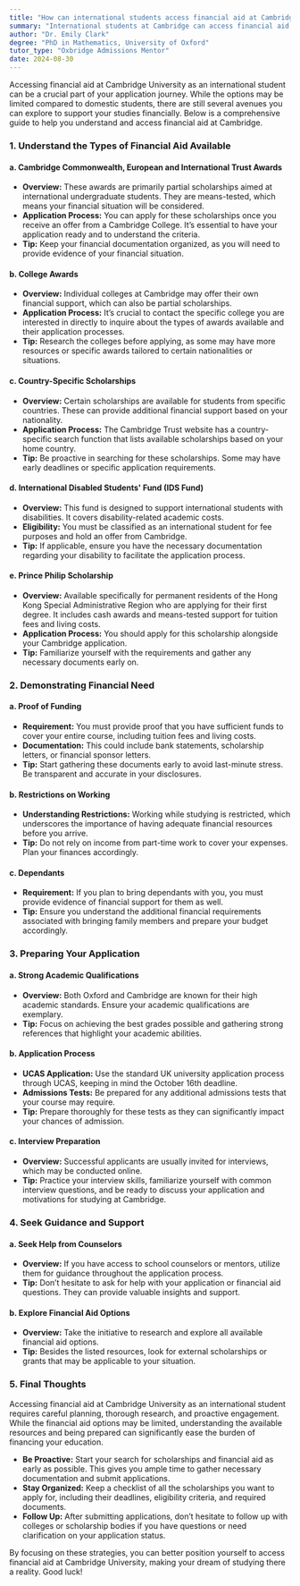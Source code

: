 ```yaml
---
title: "How can international students access financial aid at Cambridge University?"
summary: "International students at Cambridge can access financial aid through limited scholarships like the Cambridge Commonwealth Trust Awards."
author: "Dr. Emily Clark"
degree: "PhD in Mathematics, University of Oxford"
tutor_type: "Oxbridge Admissions Mentor"
date: 2024-08-30
---
```


Accessing financial aid at Cambridge University as an international student can be a crucial part of your application journey. While the options may be limited compared to domestic students, there are still several avenues you can explore to support your studies financially. Below is a comprehensive guide to help you understand and access financial aid at Cambridge.

### 1. Understand the Types of Financial Aid Available

#### a. Cambridge Commonwealth, European and International Trust Awards
- **Overview:** These awards are primarily partial scholarships aimed at international undergraduate students. They are means-tested, which means your financial situation will be considered.
- **Application Process:** You can apply for these scholarships once you receive an offer from a Cambridge College. It’s essential to have your application ready and to understand the criteria.
- **Tip:** Keep your financial documentation organized, as you will need to provide evidence of your financial situation.

#### b. College Awards
- **Overview:** Individual colleges at Cambridge may offer their own financial support, which can also be partial scholarships.
- **Application Process:** It’s crucial to contact the specific college you are interested in directly to inquire about the types of awards available and their application processes.
- **Tip:** Research the colleges before applying, as some may have more resources or specific awards tailored to certain nationalities or situations.

#### c. Country-Specific Scholarships
- **Overview:** Certain scholarships are available for students from specific countries. These can provide additional financial support based on your nationality.
- **Application Process:** The Cambridge Trust website has a country-specific search function that lists available scholarships based on your home country.
- **Tip:** Be proactive in searching for these scholarships. Some may have early deadlines or specific application requirements.

#### d. International Disabled Students' Fund (IDS Fund)
- **Overview:** This fund is designed to support international students with disabilities. It covers disability-related academic costs.
- **Eligibility:** You must be classified as an international student for fee purposes and hold an offer from Cambridge.
- **Tip:** If applicable, ensure you have the necessary documentation regarding your disability to facilitate the application process.

#### e. Prince Philip Scholarship
- **Overview:** Available specifically for permanent residents of the Hong Kong Special Administrative Region who are applying for their first degree. It includes cash awards and means-tested support for tuition fees and living costs.
- **Application Process:** You should apply for this scholarship alongside your Cambridge application.
- **Tip:** Familiarize yourself with the requirements and gather any necessary documents early on.

### 2. Demonstrating Financial Need

#### a. Proof of Funding
- **Requirement:** You must provide proof that you have sufficient funds to cover your entire course, including tuition fees and living costs.
- **Documentation:** This could include bank statements, scholarship letters, or financial sponsor letters.
- **Tip:** Start gathering these documents early to avoid last-minute stress. Be transparent and accurate in your disclosures.

#### b. Restrictions on Working
- **Understanding Restrictions:** Working while studying is restricted, which underscores the importance of having adequate financial resources before you arrive.
- **Tip:** Do not rely on income from part-time work to cover your expenses. Plan your finances accordingly.

#### c. Dependants
- **Requirement:** If you plan to bring dependants with you, you must provide evidence of financial support for them as well.
- **Tip:** Ensure you understand the additional financial requirements associated with bringing family members and prepare your budget accordingly.

### 3. Preparing Your Application

#### a. Strong Academic Qualifications
- **Overview:** Both Oxford and Cambridge are known for their high academic standards. Ensure your academic qualifications are exemplary.
- **Tip:** Focus on achieving the best grades possible and gathering strong references that highlight your academic abilities.

#### b. Application Process
- **UCAS Application:** Use the standard UK university application process through UCAS, keeping in mind the October 16th deadline.
- **Admissions Tests:** Be prepared for any additional admissions tests that your course may require.
- **Tip:** Prepare thoroughly for these tests as they can significantly impact your chances of admission.

#### c. Interview Preparation
- **Overview:** Successful applicants are usually invited for interviews, which may be conducted online.
- **Tip:** Practice your interview skills, familiarize yourself with common interview questions, and be ready to discuss your application and motivations for studying at Cambridge.

### 4. Seek Guidance and Support

#### a. Seek Help from Counselors
- **Overview:** If you have access to school counselors or mentors, utilize them for guidance throughout the application process.
- **Tip:** Don’t hesitate to ask for help with your application or financial aid questions. They can provide valuable insights and support.

#### b. Explore Financial Aid Options
- **Overview:** Take the initiative to research and explore all available financial aid options.
- **Tip:** Besides the listed resources, look for external scholarships or grants that may be applicable to your situation.

### 5. Final Thoughts

Accessing financial aid at Cambridge University as an international student requires careful planning, thorough research, and proactive engagement. While the financial aid options may be limited, understanding the available resources and being prepared can significantly ease the burden of financing your education.

- **Be Proactive:** Start your search for scholarships and financial aid as early as possible. This gives you ample time to gather necessary documentation and submit applications.
- **Stay Organized:** Keep a checklist of all the scholarships you want to apply for, including their deadlines, eligibility criteria, and required documents.
- **Follow Up:** After submitting applications, don’t hesitate to follow up with colleges or scholarship bodies if you have questions or need clarification on your application status.

By focusing on these strategies, you can better position yourself to access financial aid at Cambridge University, making your dream of studying there a reality. Good luck!
    